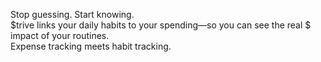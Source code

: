 Stop guessing. Start knowing.  
$trive links your daily habits to your spending—so you can see the real $ impact of your routines.  
Expense tracking meets habit tracking.
